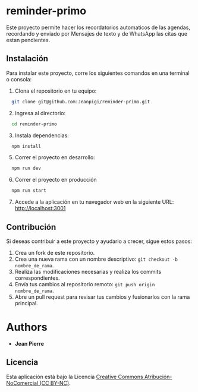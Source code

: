 # reminder-primo

Este proyecto permite hacer los recordatorios automaticos de las agendas, recordando y enviado por Mensajes de texto y de WhatsApp las citas que estan pendientes.

## Instalación

Para instalar este proyecto, corre los siguientes comandos en una terminal o consola:

1. Clona el repositorio en tu equipo:

```bash
  git clone git@github.com:Jeanpigi/reminder-primo.git
```

2. Ingresa al directorio:

```bash
  cd reminder-primo
```

3. Instala dependencias:

```bash
  npm install
```

5. Correr el proyecto en desarrollo:

```bash
  npm run dev
```

6. Correr el proyecto en producción

```bash
  npm run start
```

7. Accede a la aplicación en tu navegador web en la siguiente URL: [http://localhost:3001](http://localhost:3001)

## Contribución

Si deseas contribuir a este proyecto y ayudarlo a crecer, sigue estos pasos:

1. Crea un fork de este repositorio.
2. Crea una nueva rama con un nombre descriptivo: `git checkout -b nombre_de_rama`.
3. Realiza las modificaciones necesarias y realiza los commits correspondientes.
4. Envía tus cambios al repositorio remoto: `git push origin nombre_de_rama`.
5. Abre un pull request para revisar tus cambios y fusionarlos con la rama principal.

# Authors

- **Jean Pierre**

## Licencia

Esta aplicación está bajo la Licencia [Creative Commons Atribución-NoComercial (CC BY-NC)](https://creativecommons.org/licenses/by-nc/4.0/).
